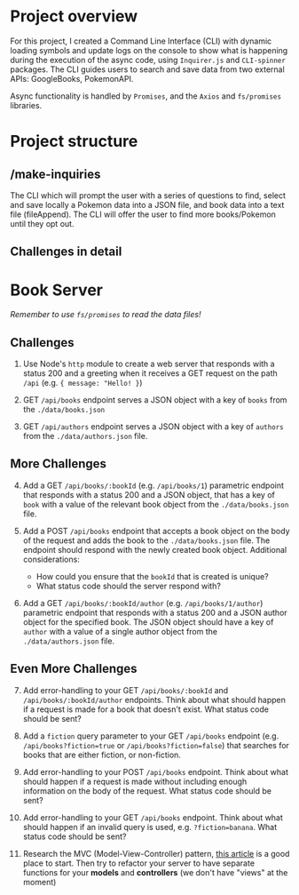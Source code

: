 # Project overview
For this project, I created a Command Line Interface (CLI) with dynamic loading symbols and update logs on the console to show what is happening during the execution of the async code, using `Inquirer.js` and `CLI-spinner` packages. The CLI guides users to search and save data from two external APIs: GoogleBooks, PokemonAPI. 

Async functionality is handled by `Promises`, and the `Axios` and `fs/promises` libraries.

# Project structure
## /make-inquiries
The CLI which will prompt the user with a series of questions to find, select and save locally a Pokemon data into a JSON file, and book data into a text file (fileAppend). The CLI will offer the user to find more books/Pokemon until they opt out.


## Challenges in detail

# Book Server
_Remember to use `fs/promises` to read the data files!_

## Challenges

1. Use Node's `http` module to create a web server that responds with a status 200 and a greeting when it receives a GET request on the path `/api` (e.g. `{ message: "Hello! }`)

2. GET `/api/books` endpoint serves a JSON object with a key of `books` from the `./data/books.json`

3. GET `/api/authors` endpoint serves a JSON object with a key of `authors` from the `./data/authors.json` file.

## More Challenges

4. Add a GET `/api/books/:bookId` (e.g. `/api/books/1`) parametric endpoint that responds with a status 200 and a JSON object, that has a key of `book` with a value of the relevant book object from the `./data/books.json` file.

5. Add a POST `/api/books` endpoint that accepts a book object on the body of the request and adds the book to the `./data/books.json` file. The endpoint should respond with the newly created book object. Additional considerations:

   - How could you ensure that the `bookId` that is created is unique?
   - What status code should the server respond with?

6. Add a GET `/api/books/:bookId/author` (e.g. `/api/books/1/author`) parametric endpoint that responds with a status 200 and a JSON author object for the specified book. The JSON object should have a key of `author` with a value of a single author object from the `./data/authors.json` file.

## Even More Challenges

7. Add error-handling to your GET `/api/books/:bookId` and `/api/books/:bookId/author` endpoints. Think about what should happen if a request is made for a book that doesn't exist. What status code should be sent?

8. Add a `fiction` query parameter to your GET `/api/books` endpoint (e.g. `/api/books?fiction=true` or `/api/books?fiction=false`) that searches for books that are either fiction, or non-fiction.

9. Add error-handling to your POST `/api/books` endpoint. Think about what should happen if a request is made without including enough information on the body of the request. What status code should be sent?

10. Add error-handling to your GET `/api/books` endpoint. Think about what should happen if an invalid query is used, e.g. `?fiction=banana`. What status code should be sent?

11. Research the MVC (Model-View-Controller) pattern, [this article](https://www.freecodecamp.org/news/model-view-controller-mvc-explained-through-ordering-drinks-at-the-bar-efcba6255053/) is a good place to start. Then try to refactor your server to have separate functions for your **models** and **controllers** (we don't have "views" at the moment)
